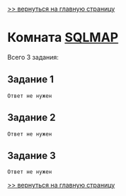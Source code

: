 [>> вернуться на главную страницу](https://github.com/BEPb/tryhackme/blob/master/README.md)

# Комната [SQLMAP](https://tryhackme.com/r/room/sqlmap) 

Всего 3 задания:
## Задание 1

```commandline
Ответ не нужен
```

## Задание 2

```commandline
Ответ не нужен
```

## Задание 3

```commandline
Ответ не нужен
```

[>> вернуться на главную страницу](https://github.com/BEPb/tryhackme/blob/master/README.md)